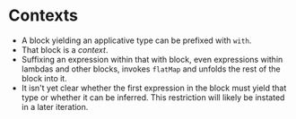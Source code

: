 # Contexts

* A block yielding an applicative type can be prefixed with `with`.
* That block is a _context_.
* Suffixing an expression within that with block, even expressions
  within lambdas and other blocks, invokes `flatMap` and unfolds
  the rest of the block into it.
* It isn't yet clear whether the first expression in the block must
  yield that type or whether it can be inferred. This restriction
  will likely be instated in a later iteration.
